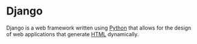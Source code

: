 # Django

































































































































































































































































































































































































































































































































































































































































































































































































































































































































































































































































































































































































































































































































































































































































































































































































































































































































































































































































































































































































































































































































































































































































































































































































































































































































































































































































































































































































































































































































































































































































































































































































































































































































































































































































































































































































































































































































































































































































































































































































































































































































































































































































































































Django is a web framework written using [Python](/wiki/Python) that allows for the design of web applications that generate [HTML](/wiki/HTML) dynamically.